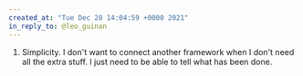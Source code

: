 ```yaml
---
created_at: "Tue Dec 28 14:04:59 +0000 2021"
in_reply_to: @leo_guinan
---
```


1. Simplicity. I don't want to connect another framework when I don't need all the extra stuff. I just need to be able to tell what has been done.